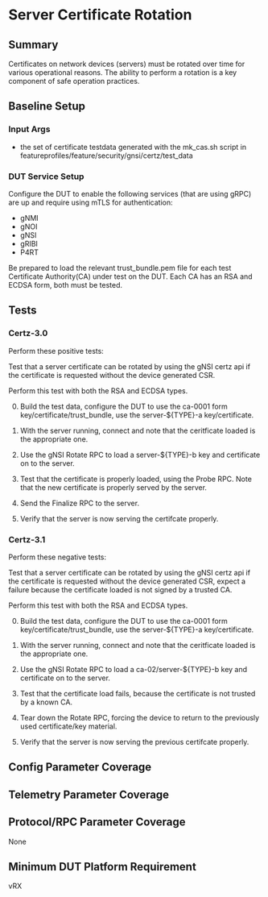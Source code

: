 # Server Certificate Rotation

## Summary

Certificates on network devices (servers) must be rotated over time for various
operational reasons. The ability to perform a rotation is a key component of
safe operation practices.

## Baseline Setup

### Input Args

   * the set of certificate testdata generated with the mk_cas.sh script
   in featureprofiles/feature/security/gnsi/certz/test_data

### DUT Service Setup

Configure the DUT to enable the following services (that are using gRPC) are up
and require using mTLS for authentication:

   * gNMI
   * gNOI
   * gNSI
   * gRIBI
   * P4RT

Be prepared to load the relevant trust_bundle.pem file for each test Certificate
Authority(CA) under test on the DUT. Each CA has an RSA and ECDSA form, both
must be tested.

## Tests

### Certz-3.0

Perform these positive tests:

Test that a server certificate can be rotated by using the gNSI certz api if
the certificate is requested without the device generated CSR.

Perform this test with both the RSA and ECDSA types.

   0) Build the test data, configure the DUT to use the ca-0001 form
      key/certificate/trust_bundle, use the server-${TYPE}-a key/certificate.

   1) With the server running, connect and note that the ceritficate loaded
      is the appropriate one.

   2) Use the gNSI Rotate RPC to load a server-${TYPE}-b key and certificate
      on to the server.

   3) Test that the certificate is properly loaded, using the Probe RPC.
      Note that the new certificate is properly served by the server.

   4) Send the Finalize RPC to the server.

   5) Verify that the server is now serving the certifcate properly.


### Certz-3.1

Perform these negative tests:

Test that a server certificate can be rotated by using the gNSI certz api if
the certificate is requested without the device generated CSR, expect a failure
because the certificate loaded is not signed by a trusted CA.

Perform this test with both the RSA and ECDSA types.

   0) Build the test data, configure the DUT to use the ca-0001 form
      key/certificate/trust_bundle, use the server-${TYPE}-a key/certificate.

   1) With the server running, connect and note that the ceritficate loaded
      is the appropriate one.

   2) Use the gNSI Rotate RPC to load a ca-02/server-${TYPE}-b key and
      certificate on to the server.

   3) Test that the certificate load fails, because the certificate is not
      trusted by a known CA.

   4) Tear down the Rotate RPC, forcing the device to return to the
      previously used certificate/key material.

   5) Verify that the server is now serving the previous certifcate properly.



## Config Parameter Coverage

## Telemetry Parameter Coverage

## Protocol/RPC Parameter Coverage

None

## Minimum DUT Platform Requirement

vRX
